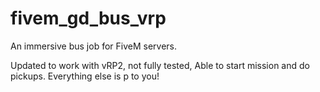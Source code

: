# fivem_gd_bus_vrp
An immersive bus job for FiveM servers.

Updated to work with vRP2, not fully tested, Able to start mission and do pickups. Everything else is p to you!
